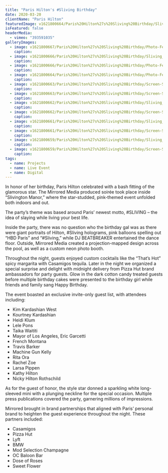 ```yaml
---
title: "Paris Hilton's #Sliving Birthday"
date: 2020-03-20
clientName: "Paris Hilton"
featuredImage: v1621800664/Paris%20Hilton%27s%20Sliving%20Birthday/Sliving_Party-4_ba8z2p.jpg
isFeatured: false
headerMedia:
  - vimeo: "393591035"
galleryImages:
  - image: v1621800667/Paris%20Hilton%27s%20Sliving%20Birthday/Photo-Feb-25_-3-36-43-PM_rwlnlx.jpg
    caption: 
  - image: v1621800666/Paris%20Hilton%27s%20Sliving%20Birthday/Sliving_Party-1_q8sbyl.jpg
    caption: 
  - image: v1621800666/Paris%20Hilton%27s%20Sliving%20Birthday/Photo-Feb-25_-3-34-21-PM_krm5ue.jpg
    caption: 
  - image: v1621800664/Paris%20Hilton%27s%20Sliving%20Birthday/Photo-Feb-25_-4-34-23-PM_yugawf.jpg
    caption: 
  - image: v1621800663/Paris%20Hilton%27s%20Sliving%20Birthday/Screen-Shot-2020-02-25-at-3.37.01-PM-768x616_snu8xi.png
    caption: 
  - image: v1621800663/Paris%20Hilton%27s%20Sliving%20Birthday/Screen-Shot-2020-02-25-at-3.37.01-PM-768x616_snu8xi.png
    caption: 
  - image: v1621800662/Paris%20Hilton%27s%20Sliving%20Birthday/Sliving_Party_6_cc3ife.jpg
    caption: 
  - image: v1621800662/Paris%20Hilton%27s%20Sliving%20Birthday/Screen-Shot-2020-02-25-at-3.38.02-PM-547x1024_rf30er.png
    caption: 
  - image: v1621800661/Paris%20Hilton%27s%20Sliving%20Birthday/Sliving_Party_5_mdcpr7.jpg
    caption: 
  - image: v1621800661/Paris%20Hilton%27s%20Sliving%20Birthday/Screen-Shot-2020-02-25-at-3.39.03-PM-768x687_mbq1gv.png
    caption: 
  - image: v1621800659/Paris%20Hilton%27s%20Sliving%20Birthday/Sliving_Party-2_riog4m.jpg
    caption: 
  - image: v1621800659/Paris%20Hilton%27s%20Sliving%20Birthday/Screen-Shot-2020-02-25-at-3.40.05-PM-601x1024_auubwl.png
    caption: 
tags:
  - name: Projects
  - name: Live Event
  - name: Digital
---
```

In honor of her birthday, Paris Hilton celebrated with a bash fitting of the glamorous star. The Mirrored Media produced soirée took place inside “Slivington Manor,” where the star-studded, pink-themed event unfolded both indoors and out.

The party’s theme was based around Paris’ newest motto, #SLIVING – the idea of slaying while living your best life. 

Inside the party, there was no question who the birthday gal was as there were giant portraits of Hilton, #Sliving holograms, pink balloons spelling out “HBD Paris” and “#Sliving,” while DJ BEATBREAKER entertained the dance floor. Outside, Mirrored Media created a projection-mapped design across the pool, as well as a custom neon photo booth. 

Throughout the night, guests enjoyed custom cocktails like the “That’s Hot” spicy margarita with Casamigos tequila. Later in the night we organized a special surprise and delight with midnight delivery from Pizza Hut brand ambassadors for party guests. Glow in the dark cotton candy treated guests before multiple birthday cakes were presented to the birthday girl while friends and family sang Happy Birthday. 

The event boasted an exclusive invite-only guest list, with attendees including:
- Kim Kardashian West
- Kourtney Kardashian
- Heidi Klum
- Lele Pons
- Taika Waititi
- Mayor of Los Angeles, Eric Garcetti
- French Montana
- Travis Barker
- Machine Gun Kelly
- Rita Ora
- Rachel Zoe
- Larsa Pippen
- Kathy Hilton
- Nicky Hilton Rothschild

As for the guest of honor, the style star donned a sparkling white long-sleeved mini with a plunging neckline for the special occasion. Multiple press publications covered the party, garnering millions of impressions.

Mirrored brought in brand partnerships that aligned with Paris’ personal brand to heighten the guest experience throughout the night. These partners included:
- Casamigos
- Pizza Hut
- Lyft
- BMW
- Mod Selection Champagne
- OC Baloon Bar
- Dose of Roses
- Sweet Flower

